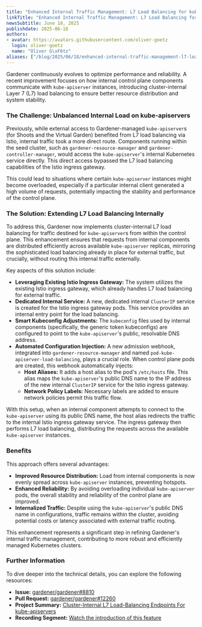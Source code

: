 ```yaml
---
title: "Enhanced Internal Traffic Management: L7 Load Balancing for kube-apiservers in Gardener"
linkTitle: "Enhanced Internal Traffic Management: L7 Load Balancing for kube-apiservers in Gardener"
newsSubtitle: June 18, 2025
publishdate: 2025-06-18
authors:
- avatar: https://avatars.githubusercontent.com/oliver-goetz
  login: oliver-goetz
  name: "Oliver G\xF6tz"
aliases: ["/blog/2025/06/18/enhanced-internal-traffic-management-l7-load-balancing-for-kube-apiservers-in-gardener"]
---
```


Gardener continuously evolves to optimize performance and reliability. A recent improvement focuses on how internal control plane components communicate with `kube-apiserver` instances, introducing cluster-internal Layer 7 (L7) load balancing to ensure better resource distribution and system stability.

### The Challenge: Unbalanced Internal Load on kube-apiservers

Previously, while external access to Gardener-managed `kube-apiserver`s (for Shoots and the Virtual Garden) benefited from L7 load balancing via Istio, internal traffic took a more direct route. Components running within the seed cluster, such as `gardener-resource-manager` and `gardener-controller-manager`, would access the `kube-apiserver`'s internal Kubernetes service directly. This direct access bypassed the L7 load balancing capabilities of the Istio ingress gateway.

This could lead to situations where certain `kube-apiserver` instances might become overloaded, especially if a particular internal client generated a high volume of requests, potentially impacting the stability and performance of the control plane.

### The Solution: Extending L7 Load Balancing Internally

To address this, Gardener now implements cluster-internal L7 load balancing for traffic destined for `kube-apiserver`s from within the control plane. This enhancement ensures that requests from internal components are distributed efficiently across available `kube-apiserver` replicas, mirroring the sophisticated load balancing already in place for external traffic, but crucially, without routing this internal traffic externally.

Key aspects of this solution include:

*   **Leveraging Existing Istio Ingress Gateway:** The system utilizes the existing Istio ingress gateway, which already handles L7 load balancing for external traffic.
*   **Dedicated Internal Service:** A new, dedicated internal `ClusterIP` service is created for the Istio ingress gateway pods. This service provides an internal entry point for the load balancing.
*   **Smart Kubeconfig Adjustments:** The `kubeconfig` files used by internal components (specifically, the generic token kubeconfigs) are configured to point to the `kube-apiserver`'s public, resolvable DNS address.
*   **Automated Configuration Injection:** A new admission webhook, integrated into `gardener-resource-manager` and named `pod-kube-apiserver-load-balancing`, plays a crucial role. When control plane pods are created, this webhook automatically injects:
    *   **Host Aliases:** It adds a host alias to the pod's `/etc/hosts` file. This alias maps the `kube-apiserver`'s public DNS name to the IP address of the new internal `ClusterIP` service for the Istio ingress gateway.
    *   **Network Policy Labels:** Necessary labels are added to ensure network policies permit this traffic flow.

With this setup, when an internal component attempts to connect to the `kube-apiserver` using its public DNS name, the host alias redirects the traffic to the internal Istio ingress gateway service. The ingress gateway then performs L7 load balancing, distributing the requests across the available `kube-apiserver` instances.

### Benefits

This approach offers several advantages:
*   **Improved Resource Distribution:** Load from internal components is now evenly spread across `kube-apiserver` instances, preventing hotspots.
*   **Enhanced Reliability:** By avoiding overloading individual `kube-apiserver` pods, the overall stability and reliability of the control plane are improved.
*   **Internalized Traffic:** Despite using the `kube-apiserver`'s public DNS name in configurations, traffic remains within the cluster, avoiding potential costs or latency associated with external traffic routing.

This enhancement represents a significant step in refining Gardener's internal traffic management, contributing to more robust and efficiently managed Kubernetes clusters.

### Further Information

To dive deeper into the technical details, you can explore the following resources:
*   **Issue:** [gardener/gardener#8810](https://github.com/gardener/gardener/issues/8810)
*   **Pull Request:** [gardener/gardener#12260](https://github.com/gardener/gardener/pull/12260)
*   **Project Summary:** [Cluster-Internal L7 Load-Balancing Endpoints For kube-apiservers](https://github.com/gardener-community/hackathon/blob/main/2025-06_Schelklingen/README.md#-cluster-internal-l7-load-balancing-endpoints-for-kube-apiservers)
*   **Recording Segment:** [Watch the introduction of this feature](https://youtu.be/HguO_KY86ac?t=1490)